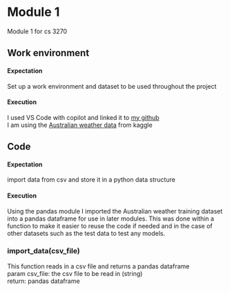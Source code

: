 # Module 1 

Module 1 for cs 3270

## Work environment

#### Expectation
Set up a work environment and dataset to be used throughout the project
#### Execution 
I used VS Code with copilot and linked it to [my github](https://github.com/Noah-K-Rogers/cs-3270)\
I am using the [Australian weather data](https://www.kaggle.com/datasets/arunavakrchakraborty/australia-weather-data?resource=download) from kaggle


## Code

#### Expectation
import data from csv and store it in a python data structure
#### Execution
Using the pandas module I imported the Australian weather training dataset into a pandas dataframe for use in later modules. This was done within a function to make it easier to reuse the code if needed and in the case of other datasets such as the test data to test any models.

### import_data(csv_file)
This function reads in a csv file and returns a pandas dataframe\
param csv_file: the csv file to be read in (string)\
return: pandas dataframe